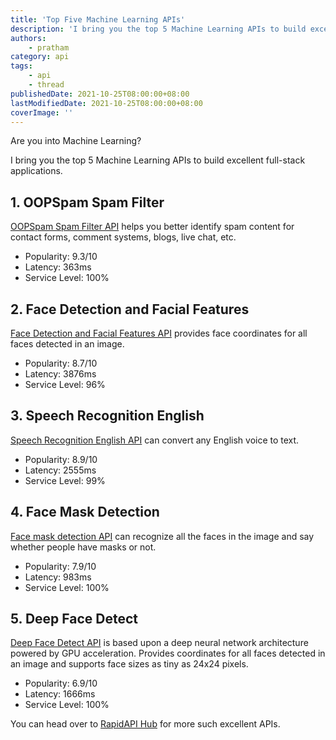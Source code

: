 ```yaml
---
title: 'Top Five Machine Learning APIs'
description: 'I bring you the top 5 Machine Learning APIs to build excellent full-stack applications.'
authors:
    - pratham
category: api
tags:
    - api
    - thread
publishedDate: 2021-10-25T08:00:00+08:00
lastModifiedDate: 2021-10-25T08:00:00+08:00
coverImage: ''
---
```


<Lead>
  Are you into Machine Learning?

I bring you the top 5 Machine Learning APIs to build excellent full-stack applications.

</Lead>

## 1. OOPSpam Spam Filter

[OOPSpam Spam Filter API](https://rapidapi.com/oopspam/api/oopspam-spam-filter/?utm_source=RapidAPI.com/guides&utm_medium=DevRel&utm_campaign=DevRel) helps you better identify spam content for contact forms, comment systems, blogs, live chat, etc.

-   Popularity: 9.3/10
-   Latency: 363ms
-   Service Level: 100%

## 2. Face Detection and Facial Features

[Face Detection and Facial Features API](https://rapidapi.com/eyerecognize/api/face-detection-and-facial-features/?utm_source=RapidAPI.com/guides&utm_medium=DevRel&utm_campaign=DevRel) provides face coordinates for all faces detected in an image.

-   Popularity: 8.7/10
-   Latency: 3876ms
-   Service Level: 96%

## 3. Speech Recognition English

[Speech Recognition English API](https://rapidapi.com/hivoicy-vxmKOG2vl/api/speech-recognition-english1/?utm_source=RapidAPI.com/guides&utm_medium=DevRel&utm_campaign=DevRel) can convert any English voice to text.

-   Popularity: 8.9/10
-   Latency: 2555ms
-   Service Level: 99%

## 4. Face Mask Detection

[Face mask detection API](https://rapidapi.com/PresentID/api/face-mask-detection/?utm_source=RapidAPI.com/guides&utm_medium=DevRel&utm_campaign=DevRel) can recognize all the faces in the image and say whether people have masks or not.

-   Popularity: 7.9/10
-   Latency: 983ms
-   Service Level: 100%

## 5. Deep Face Detect

[Deep Face Detect API](https://rapidapi.com/eyerecognize/api/deep-face-detect/?utm_source=RapidAPI.com/guides&utm_medium=DevRel&utm_campaign=DevRel) is based upon a deep neural network architecture powered by GPU acceleration. Provides coordinates for all faces detected in an image and supports face sizes as tiny as 24x24 pixels.

-   Popularity: 6.9/10
-   Latency: 1666ms
-   Service Level: 100%

You can head over to [RapidAPI Hub](https://rapidapi.com/?utm_source=RapidAPI.com/guides&utm_medium=DevRel&utm_campaign=DevRel) for more such excellent APIs.
